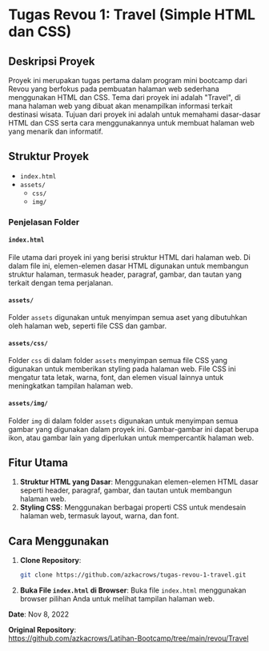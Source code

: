 # Tugas Revou 1: Travel (Simple HTML dan CSS)

## Deskripsi Proyek

Proyek ini merupakan tugas pertama dalam program mini bootcamp dari Revou yang berfokus pada pembuatan halaman web sederhana menggunakan HTML dan CSS. Tema dari proyek ini adalah "Travel", di mana halaman web yang dibuat akan menampilkan informasi terkait destinasi wisata. Tujuan dari proyek ini adalah untuk memahami dasar-dasar HTML dan CSS serta cara menggunakannya untuk membuat halaman web yang menarik dan informatif.

## Struktur Proyek

-   `index.html`
-   `assets/`
    -   `css/`
    -   `img/`

### Penjelasan Folder

#### `index.html`

File utama dari proyek ini yang berisi struktur HTML dari halaman web. Di dalam file ini, elemen-elemen dasar HTML digunakan untuk membangun struktur halaman, termasuk header, paragraf, gambar, dan tautan yang terkait dengan tema perjalanan.

#### `assets/`

Folder `assets` digunakan untuk menyimpan semua aset yang dibutuhkan oleh halaman web, seperti file CSS dan gambar.

#### `assets/css/`

Folder `css` di dalam folder `assets` menyimpan semua file CSS yang digunakan untuk memberikan styling pada halaman web. File CSS ini mengatur tata letak, warna, font, dan elemen visual lainnya untuk meningkatkan tampilan halaman web.

#### `assets/img/`

Folder `img` di dalam folder `assets` digunakan untuk menyimpan semua gambar yang digunakan dalam proyek ini. Gambar-gambar ini dapat berupa ikon, atau gambar lain yang diperlukan untuk mempercantik halaman web.

## Fitur Utama

1. **Struktur HTML yang Dasar**: Menggunakan elemen-elemen HTML dasar seperti header, paragraf, gambar, dan tautan untuk membangun halaman web.
2. **Styling CSS**: Menggunakan berbagai properti CSS untuk mendesain halaman web, termasuk layout, warna, dan font.

## Cara Menggunakan

1. **Clone Repository**:

    ```sh
    git clone https://github.com/azkacrows/tugas-revou-1-travel.git
    ```

2. **Buka File `index.html` di Browser**:
   Buka file `index.html` menggunakan browser pilihan Anda untuk melihat tampilan halaman web.

**Date**: Nov 8, 2022

**Original Repository**:\
https://github.com/azkacrows/Latihan-Bootcamp/tree/main/revou/Travel
